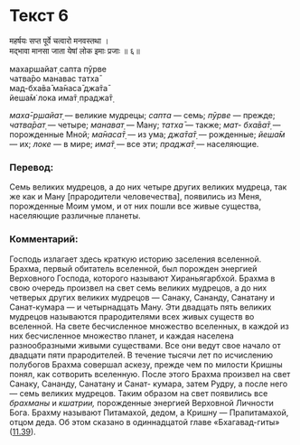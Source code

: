 # Текст 6

महर्षयः सप्त पूर्वे चत्वारो मनवस्तथा ।  
मद्भावा मानसा जाता येषां लोक इमाः प्रजाः ॥ ६॥

махаршайат̣ сапта пӯрве  
чатва̄ро манавас татха̄  
мад-бха̄ва̄ ма̄наса̄ джа̄та̄  
йеша̄м̇ лока има̄т̣ праджа̄т̣

_маха̄-р̣шайат̣_ — великие мудрецы; _сапта_ — семь; _пӯрве_ — прежде; _чатва̄рат̣_ — четыре; _манават̣_ — Ману; _татха̄_ — также; _мат- бха̄ва̄т̣_ — порожденные Мной; _ма̄наса̄т̣_ — из ума; _джа̄та̄т̣_ — рожденные; _йеша̄м_ — их; _локе_ — в мире; _има̄т̣_ — все эти; _праджа̄т̣_ — населяющие.

### Перевод:

Семь великих мудрецов, а до них четыре других великих мудреца, так же как и Ману [прародители человечества], появились из Меня, порожденные Моим умом, и от них пошли все живые существа, населяющие различные планеты.

### Комментарий:

Господь излагает здесь краткую историю заселения вселенной. Брахма, первый обитатель вселенной, был порожден энергией Верховного Господа, которого называют Хираньягарбхой. Брахма в свою очередь произвел на свет семь великих мудрецов, а до них четверых других великих мудрецов — Санаку, Сананду, Санатану и Санат-кумара — и четырнадцать Ману. Эти двадцать пять великих мудрецов называются прародителями всех живых существ во вселенной. На свете бесчисленное множество вселенных, в каждой из них бесчисленное множество планет, и каждая населена разнообразными живыми существами. Все они ведут свое начало от двадцати пяти прародителей. В течение тысячи лет по исчислению полубогов Брахма совершал аскезу, прежде чем по милости Кришны понял, как сотворить вселенную. После этого Брахма произвел на свет Санаку, Сананду, Санатану и Санат- кумара, затем Рудру, а после него — семь великих мудрецов. Таким образом на свет появились все _брахманы_ и _кшатрии,_ порожденные энергией Верховной Личности Бога. Брахму называют Питамахой, дедом, а Кришну — Прапитамахой, отцом деда. Об этом сказано в одиннадцатой главе «Бхагавад-гиты» ([11.39](../11/39.md)).